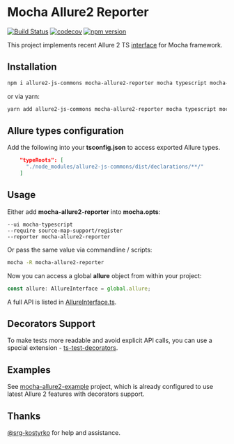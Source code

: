 # Mocha Allure2 Reporter

[![Build Status](https://travis-ci.com/sskorol/mocha-allure2-reporter.svg?branch=master)](https://travis-ci.com/sskorol/mocha-allure2-reporter)
[![codecov](https://codecov.io/gh/sskorol/mocha-allure2-reporter/branch/master/graph/badge.svg)](https://codecov.io/gh/sskorol/mocha-allure2-reporter)
[![npm version](https://badge.fury.io/js/mocha-allure2-reporter.svg)](https://badge.fury.io/js/mocha-allure2-reporter)

This project implements recent Allure 2 TS [interface](https://github.com/korobochka/allure2-js-commons) for Mocha framework.

## Installation

```bash
npm i allure2-js-commons mocha-allure2-reporter mocha typescript mocha-typescript source-map-support --save-dev
```
or via yarn:
```bash
yarn add allure2-js-commons mocha-allure2-reporter mocha typescript mocha-typescript source-map-support --dev
```

## Allure types configuration

Add the following into your **tsconfig.json** to access exported Allure types.
```json
    "typeRoots": [
      "./node_modules/allure2-js-commons/dist/declarations/**/"
    ]
```

## Usage

Either add **mocha-allure2-reporter** into **mocha.opts**:

```text
--ui mocha-typescript
--require source-map-support/register
--reporter mocha-allure2-reporter
```

Or pass the same value via commandline / scripts:

```bash
mocha -R mocha-allure2-reporter
```

Now you can access a global **allure** object from within your project:

```typescript
const allure: AllureInterface = global.allure;
``` 

A full API is listed in [AllureInterface.ts](https://github.com/korobochka/allure2-js-commons/blob/master/src/AllureInterface.ts).

## Decorators Support

To make tests more readable and avoid explicit API calls, you can use a special extension - [ts-test-decorators](https://github.com/sskorol/ts-test-decorators).

## Examples

See [mocha-allure2-example](https://github.com/sskorol/mocha-allure2-example) project, which is already configured to use latest Allure 2 features with decorators support.

## Thanks

[@srg-kostyrko](https://github.com/srg-kostyrko) for help and assistance.
